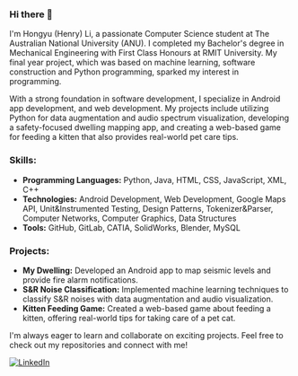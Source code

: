 ### Hi there 👋

I'm Hongyu (Henry) Li, a passionate Computer Science student at The Australian National University (ANU). I completed my Bachelor's degree in Mechanical Engineering with First Class Honours at RMIT University. My final year project, which was based on machine learning, software construction and Python programming, sparked my interest in programming. 

With a strong foundation in software development, I specialize in Android app development, and web development. My projects include utilizing Python for data augmentation and audio spectrum visualization, developing a safety-focused dwelling mapping app, and creating a web-based game for feeding a kitten that also provides real-world pet care tips.

### Skills:
- **Programming Languages:** Python, Java, HTML, CSS, JavaScript, XML, C++
- **Technologies:** Android Development, Web Development, Google Maps API, Unit&Instrumented Testing, Design Patterns, Tokenizer&Parser, Computer Networks, Computer Graphics, Data Structures
- **Tools:** GitHub, GitLab, CATIA, SolidWorks, Blender, MySQL

### Projects:
- **My Dwelling:** Developed an Android app to map seismic levels and provide fire alarm notifications.
- **S&R Noise Classification:** Implemented machine learning techniques to classify S&R noises with data augmentation and audio visualization.
- **Kitten Feeding Game:** Created a web-based game about feeding a kitten, offering real-world tips for taking care of a pet cat.

I'm always eager to learn and collaborate on exciting projects. Feel free to check out my repositories and connect with me!

[![LinkedIn](https://img.shields.io/badge/LinkedIn-Hongyu%20Li-blue)](https://www.linkedin.com/in/hongyuhooray)
